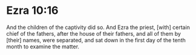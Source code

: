 # Ezra 10:16

And the children of the captivity did so. And Ezra the priest, [with] certain chief of the fathers, after the house of their fathers, and all of them by [their] names, were separated, and sat down in the first day of the tenth month to examine the matter.
